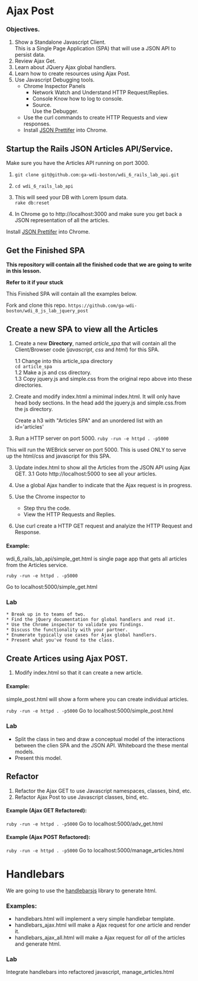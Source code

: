 # Ajax Post 
### Objectives.
1. Show a Standalone Javascript Client.  
	This is a Single Page Application (SPA) that will use a JSON API to 	persist data.
2. Review Ajax Get.
3. Learn about JQuery Ajax global handlers.
4. Learn how to create resources using Ajax Post.
5. Use Javascript Debugging tools.
	* Chrome Inspector Panels
		* Network
			Watch and Understand HTTP Request/Replies.
		* Console
			Know how to log to console.
		* Source.  
			Use the Debugger.  
	* Use the curl commands to create HTTP Requests and view responses.
	* Install [JSON Prettifer](https://chrome.google.com/webstore/detail/json-prettifier/kccpfgilgmgbipamhohknpokhibinhhj) into Chrome.
		
	
## Startup the Rails JSON Articles API/Service.
 Make sure you have the Articles API running on port 3000.

1.  ``git clone git@github.com:ga-wdi-boston/wdi_6_rails_lab_api.git``

2.  ``cd wdi_6_rails_lab_api``


3.  This will seed your DB with Lorem Ipsum data.  
	``rake db:reset ``

4. In Chrome go to http://localhost:3000 and make sure you
  get back a JSON representation of all the articles.
  
Install [JSON Prettifer](https://chrome.google.com/webstore/detail/json-prettifier/kccpfgilgmgbipamhohknpokhibinhhj) into Chrome.

## Get the Finished SPA
__This repository will contain all the finished code that we are going to write in this lesson.__

__Refer to it if your stuck__

This Finished SPA will contain all the examples below.

Fork and clone this repo.
	``https://github.com/ga-wdi-boston/wdi_8_js_lab_jquery_post``

## Create a new SPA to view all the Articles

1. Create a new __Directory__, named _article_spa_ that will contain all the Client/Browser code (_javascript_, _css_ and _html_) for this SPA.  

	1.1 Change into this article_spa directory  
	``cd article_spa``  
	1.2 Make a js and css directory.  
	1.3 Copy jquery.js and simple.css from the original repo above into these directories.
	
2. Create and modify index.html a mimimal index.html. 
	It will only have head body sections. In the head add the 	jquery.js and simple.css.from the js directory.  
	
	Create a h3 with "Articles SPA" and an unordered list with an id='articles'  
	
3.  Run a HTTP server on port 5000. 
  ``ruby -run -e httpd . -p5000``  
  
  This will run the WEBrick server on port 5000. This is used ONLY to serve up 
  the html/css and javascript for this SPA.  
  
3. Update index.html to show all the Articles from the JSON API using Ajax GET.
	3.1 Goto http://localhost:5000 to see all your articles.

4. Use a global Ajax handler to indicate that the Ajax request is in progress.


5. Use the Chrome inspector to 
	* Step thru the code.
	* View the HTTP Requests and Replies.
6. Use curl create a HTTP GET request and analyize the HTTP Request and Response.

#### Example:

wdi_6_rails_lab_api/simple_get.html is single page app that gets all articles from the Articles service.  

  ``ruby -run -e httpd . -p5000``
  
  Go to localhost:5000/simple_get.html

### Lab
	* Break up in to teams of two.  
	* Find the jQuery documentation for global handlers and read it.
	* Use the Chrome inspector to validate you findings.
	* Discuss the functionality with your partner.
	* Enumerate typically use cases for Ajax global handlers.
	* Present what you've found to the class.


## Create Artices using Ajax POST.
1. Modify index.html so that it can create a new article.

#### Example:
simple_post.html will show a form where you can create individual articles.

  ``ruby -run -e httpd . -p5000``
  Go to localhost:5000/simple_post.html

### Lab
   * Split the class in two and draw a conceptual model of the interactions between the clien SPA and the JSON API. Whiteboard the these mental models.
   * Present this model.
   
## Refactor
1. Refactor the Ajax GET to use Javascript namespaces, classes, bind, etc.
2. Refactor Ajax Post to use Javascript classes, bind, etc.

#### Example (Ajax GET Refactored):

  ``ruby -run -e httpd . -p5000``
  Go to localhost:5000/adv_get.html


#### Example (Ajax POST Refactored):
  ``ruby -run -e httpd . -p5000``
  Go to localhost:5000/manage_articles.html
  
# Handlebars
We are going to use the [handlebarsjs](http://handlebarsjs.com/) library to generate html.
### Examples:
* handlebars.html will implement a very simple handlebar template.  
* handlebars_ajax.html will make a Ajax request for _one_ article and render it.
* handlebars_ajax_all.html will make a Ajax request for _all_ of the articles and generate html.


### Lab
Integrate handlebars into refactored javascript, manage_articles.html


  

